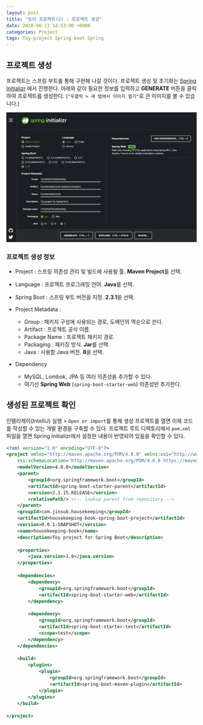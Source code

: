 ```yaml
---
layout: post
title: "토이 프로젝트(2) : 프로젝트 생성"
date: 2020-06-13 14:53:00 +0900
categories: Project
tags: Toy-project Spring-boot Spring
---
```


## 프로젝트 생성

프로젝트는 스프링 부트를 통해 구현해 나갈 것이다. 프로젝트 생성 및 초기화는 [Spring Initializr](https://start.spring.io/) 에서 진행한다. 아래와 같이 필요한
정보를 입력하고 **GENERATE** 버튼을 클릭하여 프로젝트를 생성한다. (`"우클릭 > 새 탭에서 이미지 열기"`로 큰 이미지를 볼 수 있습니다.)

![image](/post_assets/2020-06-13/spring-initializer.png)

### 프로젝트 생성 정보

- Project : 스프링 의존성 관리 및 빌드에 사용될 툴. **Maven Project**를 선택.
- Language : 프로젝트 프로그래밍 언어. **Java**를 선택.
- Spring Boot : 스프링 부트 버전을 지정. **2.3.1**을 선택.
- Project Metadata :
  - Group : 패키지 구성에 사용되는 경로, 도메인의 역순으로 쓴다.
  - Artifact : 프로젝트 공식 이름.
  - Package Name : 프로젝트 패키지 경로.
  - Packaging : 패키징 방식. **Jar**를 선택.
  - Java : 사용할 Java 버전. **8**을 선택.

- Dependency
  - MySQL, Lombok, JPA 등 여러 의존성을 추가할 수 있다.
  - 여기선 **Spring Web** (`spring-boot-starter-web`) 의존성만 추가한다.


## 생성된 프로젝트 확인
인텔리제이(IntelliJ) 실행 > `Open or import`를 통해 생성 프로젝트를 열면 이제 코드를 작성할 수 있는 개발 환경을 구축할 수 있다. 프로젝트 루트 디렉토리에서 `pom.xml` 파일을 열면 Spring Initializr에서 설정한 내용이 반영되어 있음을 확인할 수 있다.

```xml
<?xml version="1.0" encoding="UTF-8"?>
<project xmlns="http://maven.apache.org/POM/4.0.0" xmlns:xsi="http://www.w3.org/2001/XMLSchema-instance"
	xsi:schemaLocation="http://maven.apache.org/POM/4.0.0 https://maven.apache.org/xsd/maven-4.0.0.xsd">
	<modelVersion>4.0.0</modelVersion>
	<parent>
		<groupId>org.springframework.boot</groupId>
		<artifactId>spring-boot-starter-parent</artifactId>
		<version>2.1.15.RELEASE</version>
		<relativePath/> <!-- lookup parent from repository -->
	</parent>
	<groupId>com.jinsub.housekeeping</groupId>
	<artifactId>housekeeping-book-spring-boot-project</artifactId>
	<version>0.0.1-SNAPSHOT</version>
	<name>housekeeping-book</name>
	<description>Toy project for Spring Boot</description>

	<properties>
		<java.version>1.8</java.version>
	</properties>

	<dependencies>
		<dependency>
			<groupId>org.springframework.boot</groupId>
			<artifactId>spring-boot-starter-web</artifactId>
		</dependency>

		<dependency>
			<groupId>org.springframework.boot</groupId>
			<artifactId>spring-boot-starter-test</artifactId>
			<scope>test</scope>
		</dependency>
	</dependencies>

	<build>
		<plugins>
			<plugin>
				<groupId>org.springframework.boot</groupId>
				<artifactId>spring-boot-maven-plugin</artifactId>
			</plugin>
		</plugins>
	</build>

</project>
```